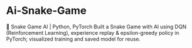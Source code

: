 # Ai-Snake-Game
🐍 Snake Game AI | Python, PyTorch Built a Snake Game with AI using DQN (Reinforcement Learning), experience replay &amp; epsilon-greedy policy in PyTorch; visualized training and saved model for reuse.
